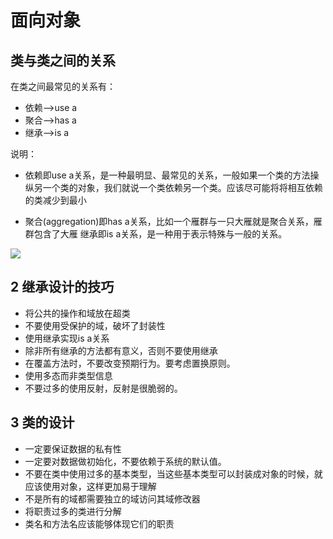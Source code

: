 # 面向对象

## 类与类之间的关系

在类之间最常见的关系有：

- 依赖-->use a
- 聚合-->has a
- 继承-->is a

说明：

- 依赖即use a关系，是一种最明显、最常见的关系，一般如果一个类的方法操纵另一个类的对象，我们就说一个类依赖另一个类。应该尽可能将将相互依赖的类减少到最小

- 聚合(aggregation)即has a关系，比如一个雁群与一只大雁就是聚合关系，雁群包含了大雁
继承即is a关系，是一种用于表示特殊与一般的关系。

![](index_files/java_class_reference.png)

## 2 继承设计的技巧

- 将公共的操作和域放在超类
- 不要使用受保护的域，破坏了封装性
- 使用继承实现is a关系
- 除非所有继承的方法都有意义，否则不要使用继承
- 在覆盖方法时，不要改变预期行为。要考虑置换原则。
- 使用多态而非类型信息
- 不要过多的使用反射，反射是很脆弱的。

## 3 类的设计

- 一定要保证数据的私有性
- 一定要对数据做初始化，不要依赖于系统的默认值。
- 不要在类中使用过多的基本类型，当这些基本类型可以封装成对象的时候，就应该使用对象，这样更加易于理解
- 不是所有的域都需要独立的域访问其域修改器
- 将职责过多的类进行分解
- 类名和方法名应该能够体现它们的职责


